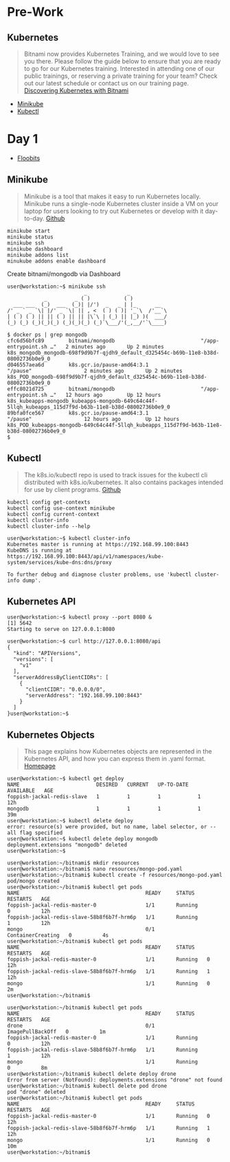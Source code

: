 # Pre-Work

## Kubernetes

> Bitnami now provides Kubernetes Training, and we would love to see you there. Please follow the guide below to ensure that you are ready to go for our Kubernetes training. Interested in attending one of our public trainings, or reserving a private training for your team? Check out our latest schedule or contact us on our training page. [Discovering Kubernetes with Bitnami](https://engineering.bitnami.com/articles/discovering-kubernetes-with-bitnami.html)

- [Minikube](https://github.com/kubernetes/minikube)
- [Kubectl](https://kubernetes.io/docs/reference/kubectl/overview/)

# Day 1

- [Floobits](https://floobits.com/juan131/intel-training-1/file/WELCOME.md:11)

## Minikube

> Minikube is a tool that makes it easy to run Kubernetes locally. Minikube runs a single-node Kubernetes cluster inside a VM on your laptop for users looking to try out Kubernetes or develop with it day-to-day. [Github](https://github.com/kubernetes/minikube)

```
minikube start
minikube status
minikube ssh
minikube dashboard
minikube addons list
minukube addons enable dashboard
```

Create bitnami/mongodb via Dashboard

```
user@workstation:~$ minikube ssh
                         _             _            
            _         _ ( )           ( )           
  ___ ___  (_)  ___  (_)| |/')  _   _ | |_      __  
/' _ ` _ `\| |/' _ `\| || , <  ( ) ( )| '_`\  /'__`\
| ( ) ( ) || || ( ) || || |\`\ | (_) || |_) )(  ___/
(_) (_) (_)(_)(_) (_)(_)(_) (_)`\___/'(_,__/'`\____)

$ docker ps | grep mongodb
cfc6d56bfc89        bitnami/mongodb                            "/app-entrypoint.sh …"   2 minutes ago       Up 2 minutes                            k8s_mongodb_mongodb-698f9d9b7f-qjdh9_default_d325454c-b69b-11e8-b38d-08002736b0e9_0
d046557aea6d        k8s.gcr.io/pause-amd64:3.1                 "/pause"                 2 minutes ago       Up 2 minutes                            k8s_POD_mongodb-698f9d9b7f-qjdh9_default_d325454c-b69b-11e8-b38d-08002736b0e9_0
effc8021d725        bitnami/mongodb                            "/app-entrypoint.sh …"   12 hours ago        Up 12 hours                             k8s_kubeapps-mongodb_kubeapps-mongodb-649c64c44f-5llqh_kubeapps_115d7f9d-b63b-11e8-b38d-08002736b0e9_0
89bfa0fce567        k8s.gcr.io/pause-amd64:3.1                 "/pause"                 12 hours ago        Up 12 hours                             k8s_POD_kubeapps-mongodb-649c64c44f-5llqh_kubeapps_115d7f9d-b63b-11e8-b38d-08002736b0e9_0
$ 
```

## Kubectl

> The k8s.io/kubectl repo is used to track issues for the kubectl cli distributed with k8s.io/kubernetes. It also contains packages intended for use by client programs. [Github](https://github.com/kubernetes/kubectl)

```
kubectl config get-contexts
kubectl config use-context minikube
kubectl config current-context
kubectl cluster-info
kubectl cluster-info --help
```

```
user@workstation:~$ kubectl cluster-info
Kubernetes master is running at https://192.168.99.100:8443
KubeDNS is running at https://192.168.99.100:8443/api/v1/namespaces/kube-system/services/kube-dns:dns/proxy

To further debug and diagnose cluster problems, use 'kubectl cluster-info dump'.
```

## Kubernetes API

```
user@workstation:~$ kubectl proxy --port 8080 &
[1] 5642
Starting to serve on 127.0.0.1:8080
```

```
user@workstation:~$ curl http://127.0.0.1:8080/api
{
  "kind": "APIVersions",
  "versions": [
    "v1"
  ],
  "serverAddressByClientCIDRs": [
    {
      "clientCIDR": "0.0.0.0/0",
      "serverAddress": "192.168.99.100:8443"
    }
  ]
}user@workstation:~$
```

## Kubernetes Objects

> This page explains how Kubernetes objects are represented in the Kubernetes API, and how you can express them in .yaml format. [Homepage](https://kubernetes.io/docs/concepts/overview/working-with-objects/kubernetes-objects/)

```
user@workstation:~$ kubectl get deploy
NAME                         DESIRED   CURRENT   UP-TO-DATE   AVAILABLE   AGE
foppish-jackal-redis-slave   1         1         1            1           12h
mongodb                      1         1         1            1           39m
user@workstation:~$ kubectl delete deploy
error: resource(s) were provided, but no name, label selector, or --all flag specified
user@workstation:~$ kubectl delete deploy mongodb
deployment.extensions "mongodb" deleted
user@workstation:~$ 
```

```
user@workstation:~/bitnami$ mkdir resources
user@workstation:~/bitnami$ nano resources/mongo-pod.yaml
user@workstation:~/bitnami$ kubectl create -f resources/mongo-pod.yaml
pod/mongo created
user@workstation:~/bitnami$ kubectl get pods
NAME                                         READY     STATUS              RESTARTS   AGE
foppish-jackal-redis-master-0                1/1       Running             0          12h
foppish-jackal-redis-slave-58b8f6b7f-hrm6p   1/1       Running             1          12h
mongo                                        0/1       ContainerCreating   0          4s
user@workstation:~/bitnami$ kubectl get pods
NAME                                         READY     STATUS    RESTARTS   AGE
foppish-jackal-redis-master-0                1/1       Running   0          12h
foppish-jackal-redis-slave-58b8f6b7f-hrm6p   1/1       Running   1          12h
mongo                                        1/1       Running   0          2m
user@workstation:~/bitnami$ 
```

```
user@workstation:~/bitnami$ kubectl get pods
NAME                                         READY     STATUS             RESTARTS   AGE
drone                                        0/1       ImagePullBackOff   0          1m
foppish-jackal-redis-master-0                1/1       Running            0          12h
foppish-jackal-redis-slave-58b8f6b7f-hrm6p   1/1       Running            1          12h
mongo                                        1/1       Running            0          8m
user@workstation:~/bitnami$ kubectl delete deploy drone
Error from server (NotFound): deployments.extensions "drone" not found
user@workstation:~/bitnami$ kubectl delete pod drone
pod "drone" deleted
user@workstation:~/bitnami$ kubectl get pods
NAME                                         READY     STATUS    RESTARTS   AGE
foppish-jackal-redis-master-0                1/1       Running   0          12h
foppish-jackal-redis-slave-58b8f6b7f-hrm6p   1/1       Running   1          12h
mongo                                        1/1       Running   0          10m
user@workstation:~/bitnami$ 
```
